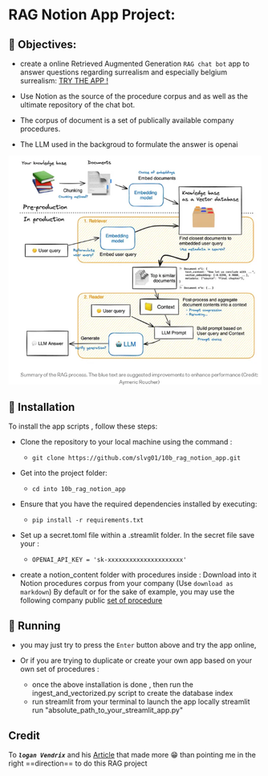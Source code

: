 
# RAG Notion App Project: 

## 🎯 Objectives:
- create a online Retrieved Augmented Generation `RAG chat bot` app to answer questions regarding surrealism and especially belgium surrealism:
   [TRY THE APP !](https://anotion.streamlit.app/)
    
    

- Use Notion as the source of the procedure corpus and as well as the ultimate repository of the chat bot. 

- The corpus of document is a set of publically available company procedures. 

- The LLM used in the backgroud to formulate the answer is openai 

<p align="center">
  <img src="pics/rag_scheme.png"  />
</p>


## 🔧 Installation

To install the app scripts , follow these steps:

- Clone the repository to your local machine using the command :
    - `git clone https://github.com/slvg01/10b_rag_notion_app.git`
    
- Get into the project folder: 
    - `cd into 10b_rag_notion_app`
    
- Ensure that you have the required dependencies installed by executing:
    - `pip install -r requirements.txt`

- Set up a secret.toml file within a .streamlit folder. In the secret file save your : 
    - `OPENAI_API_KEY = 'sk-xxxxxxxxxxxxxxxxxxxxx'`

- create a notion_content folder with procedures inside : 
    Download into it Notion procedures corpus from your company (Use `download as markdown`) 
    By default or for the sake of example, you may use the following company public [set of procedure](https://blendle.notion.site/Blendle-s-Employee-Handbook-7692ffe24f07450785f093b94bbe1a09)


## 👟 Running
- you may just try to press the `Enter` button above and try the app online, 

- Or if you are trying to duplicate or create your own app based on your own set of procedures : 
    - once the above installation is done , then run the ingest_and_vectorized.py script  to create the database index
    - run streamlit from your terminal to launch the app locally 
    streamlit run "absolute_path_to_your_streamlit_app.py"


## Credit 

To ***`logan Vendrix`*** and his [Article](https://blog.streamlit.io/build-your-own-notion-chatbot/) that made more 😁 than pointing me in the right ==direction== to do this RAG project


